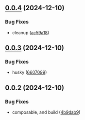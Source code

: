 ## [0.0.4](https://github.com/andrehrferreira/cmmv-vue/compare/v0.0.3...v0.0.4) (2024-12-10)


### Bug Fixes

* cleanup ([ac59a18](https://github.com/andrehrferreira/cmmv-vue/commit/ac59a1845f843b52a86e7cbdaeb13f61786bcd08))



## [0.0.3](https://github.com/andrehrferreira/cmmv-vue/compare/v0.0.2...v0.0.3) (2024-12-10)


### Bug Fixes

* husky ([6607099](https://github.com/andrehrferreira/cmmv-vue/commit/660709925fa48e414c3251a6079f0588adf1cc89))



## 0.0.2 (2024-12-10)


### Bug Fixes

* composable, and build ([4b9dab9](https://github.com/andrehrferreira/cmmv-vue/commit/4b9dab99b3c9c83c4b5554c1a9086bac2e0cf7c8))



